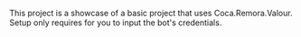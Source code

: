 This project is a showcase of a basic project that uses Coca.Remora.Valour. Setup only requires for you to input the bot's credentials.